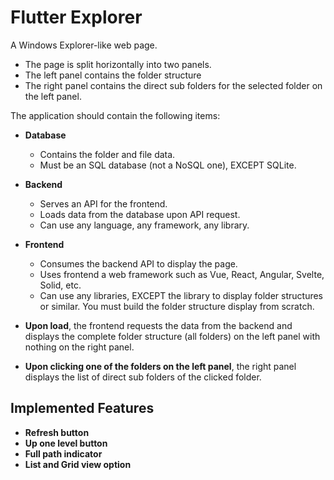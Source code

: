 # Flutter Explorer
A Windows Explorer-like web page.
- The page is split horizontally into two panels.
- The left panel contains the folder structure
- The right panel contains the direct sub folders for the selected folder on the left panel.

The application should contain the following items:
- **Database**
	- Contains the folder and file data.
	- Must be an SQL database (not a NoSQL one), EXCEPT SQLite.
- **Backend**
	- Serves an API for the frontend.
	- Loads data from the database upon API request.
	- Can use any language, any framework, any library.
- **Frontend**
	- Consumes the backend API to display the page.
	- Uses frontend a web framework such as Vue, React, Angular, Svelte, Solid, etc.
	- Can use any libraries, EXCEPT the library to display folder structures or similar. You must build the folder structure display from scratch.

- **Upon load**, the frontend requests the data from the backend and displays the complete folder structure (all folders) on the left panel with nothing on the right panel.
- **Upon clicking one of the folders on the left panel**, the right panel displays the list of direct sub folders of the clicked folder.


## Implemented Features
- **Refresh button**
- **Up one level button**
- **Full path indicator**
- **List and Grid view option**